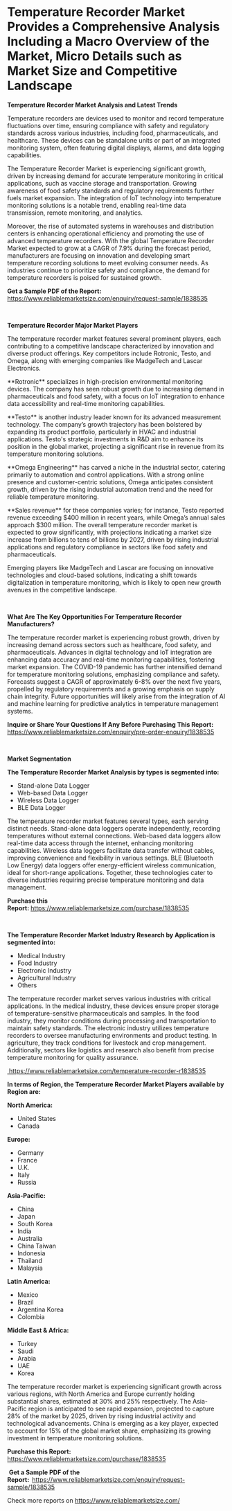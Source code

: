 <p><h1>Temperature Recorder Market Provides a Comprehensive Analysis Including a Macro Overview of the Market, Micro Details such as Market Size and Competitive Landscape</h1></p><p><strong>Temperature Recorder Market Analysis and Latest Trends</strong></p>
<p><p>Temperature recorders are devices used to monitor and record temperature fluctuations over time, ensuring compliance with safety and regulatory standards across various industries, including food, pharmaceuticals, and healthcare. These devices can be standalone units or part of an integrated monitoring system, often featuring digital displays, alarms, and data logging capabilities.</p><p>The Temperature Recorder Market is experiencing significant growth, driven by increasing demand for accurate temperature monitoring in critical applications, such as vaccine storage and transportation. Growing awareness of food safety standards and regulatory requirements further fuels market expansion. The integration of IoT technology into temperature monitoring solutions is a notable trend, enabling real-time data transmission, remote monitoring, and analytics.</p><p>Moreover, the rise of automated systems in warehouses and distribution centers is enhancing operational efficiency and promoting the use of advanced temperature recorders. With the global Temperature Recorder Market expected to grow at a CAGR of 7.9% during the forecast period, manufacturers are focusing on innovation and developing smart temperature recording solutions to meet evolving consumer needs. As industries continue to prioritize safety and compliance, the demand for temperature recorders is poised for sustained growth.</p></p>
<p><strong>Get a Sample PDF of the Report:&nbsp;</strong> <a href="https://www.reliablemarketsize.com/enquiry/request-sample/1838535?utm_campaign=1991&utm_medium=2&utm_source=Github&utm_content=ia&utm_term=22022025&utm_id=temperature-recorder">https://www.reliablemarketsize.com/enquiry/request-sample/1838535</a></p>
<p>&nbsp;</p>
<p><strong>Temperature Recorder Major Market Players</strong></p>
<p><p>The temperature recorder market features several prominent players, each contributing to a competitive landscape characterized by innovation and diverse product offerings. Key competitors include Rotronic, Testo, and Omega, along with emerging companies like MadgeTech and Lascar Electronics.</p><p>**Rotronic** specializes in high-precision environmental monitoring devices. The company has seen robust growth due to increasing demand in pharmaceuticals and food safety, with a focus on IoT integration to enhance data accessibility and real-time monitoring capabilities.</p><p>**Testo** is another industry leader known for its advanced measurement technology. The company’s growth trajectory has been bolstered by expanding its product portfolio, particularly in HVAC and industrial applications. Testo's strategic investments in R&D aim to enhance its position in the global market, projecting a significant rise in revenue from its temperature monitoring solutions.</p><p>**Omega Engineering** has carved a niche in the industrial sector, catering primarily to automation and control applications. With a strong online presence and customer-centric solutions, Omega anticipates consistent growth, driven by the rising industrial automation trend and the need for reliable temperature monitoring.</p><p>**Sales revenue** for these companies varies; for instance, Testo reported revenue exceeding $400 million in recent years, while Omega’s annual sales approach $300 million. The overall temperature recorder market is expected to grow significantly, with projections indicating a market size increase from billions to tens of billions by 2027, driven by rising industrial applications and regulatory compliance in sectors like food safety and pharmaceuticals.</p><p>Emerging players like MadgeTech and Lascar are focusing on innovative technologies and cloud-based solutions, indicating a shift towards digitalization in temperature monitoring, which is likely to open new growth avenues in the competitive landscape.</p></p>
<p>&nbsp;</p>
<p><strong>What Are The Key Opportunities For Temperature Recorder Manufacturers?</strong></p>
<p><p>The temperature recorder market is experiencing robust growth, driven by increasing demand across sectors such as healthcare, food safety, and pharmaceuticals. Advances in digital technology and IoT integration are enhancing data accuracy and real-time monitoring capabilities, fostering market expansion. The COVID-19 pandemic has further intensified demand for temperature monitoring solutions, emphasizing compliance and safety. Forecasts suggest a CAGR of approximately 6-8% over the next five years, propelled by regulatory requirements and a growing emphasis on supply chain integrity. Future opportunities will likely arise from the integration of AI and machine learning for predictive analytics in temperature management systems.</p></p>
<p><strong>Inquire or Share Your Questions If Any Before Purchasing This Report:</strong> <a href="https://www.reliablemarketsize.com/enquiry/pre-order-enquiry/1838535?utm_campaign=1991&utm_medium=2&utm_source=Github&utm_content=ia&utm_term=22022025&utm_id=temperature-recorder">https://www.reliablemarketsize.com/enquiry/pre-order-enquiry/1838535</a></p>
<p>&nbsp;</p>
<p><strong>Market Segmentation</strong></p>
<p><strong>The Temperature Recorder Market Analysis by types is segmented into:</strong></p>
<p><ul><li>Stand-alone Data Logger</li><li>Web-based Data Logger</li><li>Wireless Data Logger</li><li>BLE Data Logger</li></ul></p>
<p><p>The temperature recorder market features several types, each serving distinct needs. Stand-alone data loggers operate independently, recording temperatures without external connections. Web-based data loggers allow real-time data access through the internet, enhancing monitoring capabilities. Wireless data loggers facilitate data transfer without cables, improving convenience and flexibility in various settings. BLE (Bluetooth Low Energy) data loggers offer energy-efficient wireless communication, ideal for short-range applications. Together, these technologies cater to diverse industries requiring precise temperature monitoring and data management.</p></p>
<p><strong>Purchase this Report:&nbsp;</strong><a href="https://www.reliablemarketsize.com/purchase/1838535?utm_campaign=1991&utm_medium=2&utm_source=Github&utm_content=ia&utm_term=22022025&utm_id=temperature-recorder">https://www.reliablemarketsize.com/purchase/1838535</a></p>
<p>&nbsp;</p>
<p><strong>The Temperature Recorder Market Industry Research by Application is segmented into:</strong></p>
<p><ul><li>Medical Industry</li><li>Food Industry</li><li>Electronic Industry</li><li>Agricultural Industry</li><li>Others</li></ul></p>
<p><p>The temperature recorder market serves various industries with critical applications. In the medical industry, these devices ensure proper storage of temperature-sensitive pharmaceuticals and samples. In the food industry, they monitor conditions during processing and transportation to maintain safety standards. The electronic industry utilizes temperature recorders to oversee manufacturing environments and product testing. In agriculture, they track conditions for livestock and crop management. Additionally, sectors like logistics and research also benefit from precise temperature monitoring for quality assurance.</p></p>
<p><a href="https://www.reliablemarketsize.com/temperature-recorder-r1838535?utm_campaign=1991&utm_medium=2&utm_source=Github&utm_content=ia&utm_term=22022025&utm_id=temperature-recorder">&nbsp;https://www.reliablemarketsize.com/temperature-recorder-r1838535</a></p>
<p><strong>In terms of Region, the Temperature Recorder Market Players available by Region are:</strong></p>
<p>
    <p> <strong> North America: </strong>
        <ul>
            <li>United States</li>
            <li>Canada</li>
        </ul>
        </p> 
    <p> <strong> Europe: </strong>
        <ul>
            <li>Germany</li>
            <li>France</li>
            <li>U.K.</li>
            <li>Italy</li>
            <li>Russia</li>
        </ul>
        </p> 
    <p> <strong> Asia-Pacific: </strong>
        <ul>
            <li>China</li>
            <li>Japan</li>
            <li>South Korea</li>
            <li>India</li>
            <li>Australia</li>
            <li>China Taiwan</li>
            <li>Indonesia</li>
            <li>Thailand</li>
            <li>Malaysia</li>
        </ul>
        </p> 
    <p> <strong> Latin America: </strong>
        <ul>
            <li>Mexico</li>
            <li>Brazil</li>
            <li>Argentina Korea</li>
            <li>Colombia</li>
        </ul>
        </p> 
    <p> <strong> Middle East & Africa: </strong>
        <ul>
            <li>Turkey</li>
            <li>Saudi</li>
            <li>Arabia</li>
            <li>UAE</li>
            <li>Korea</li>
        </ul>
    </p>
    </p>
<p><p>The temperature recorder market is experiencing significant growth across various regions, with North America and Europe currently holding substantial shares, estimated at 30% and 25% respectively. The Asia-Pacific region is anticipated to see rapid expansion, projected to capture 28% of the market by 2025, driven by rising industrial activity and technological advancements. China is emerging as a key player, expected to account for 15% of the global market share, emphasizing its growing investment in temperature monitoring solutions.</p></p>
<p><strong>Purchase this Report: </strong><a href="https://www.reliablemarketsize.com/purchase/1838535?utm_campaign=1991&utm_medium=2&utm_source=Github&utm_content=ia&utm_term=22022025&utm_id=temperature-recorder">https://www.reliablemarketsize.com/purchase/1838535</a></p>
<p>&nbsp;<strong>Get a Sample PDF of the Report:&nbsp;&nbsp;</strong><a href="https://www.reliablemarketsize.com/enquiry/request-sample/1838535?utm_campaign=1991&utm_medium=2&utm_source=Github&utm_content=ia&utm_term=22022025&utm_id=temperature-recorder">https://www.reliablemarketsize.com/enquiry/request-sample/1838535</a></p>
<p><strong></strong></p>
<p>Check more reports on <a href="https://www.reliablemarketsize.com/?utm_campaign=1991&utm_medium=2&utm_source=Github&utm_content=ia&utm_term=22022025&utm_id=temperature-recorder">https://www.reliablemarketsize.com/</a></p>